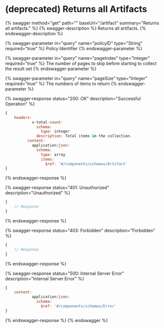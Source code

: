 # (deprecated) Returns all Artifacts

{% swagger method="get" path="" baseUrl="/artifact" summary="Returns all artifacts." %}
{% swagger-description %}
Returns all artifacts.
{% endswagger-description %}

{% swagger-parameter in="query" name="policyID" type="String" required="true" %}
Policy Identifier
{% endswagger-parameter %}

{% swagger-parameter in="query" name="pageIndex" type="Integer" required="true" %}
The number of pages to skip before starting to collect the result set
{% endswagger-parameter %}

{% swagger-parameter in="query" name="pageSize" type="Integer" required="true" %}
The numbers of items to return
{% endswagger-parameter %}

{% swagger-response status="200: OK" description="Successful Operation" %}
```javascript
{
    headers:
            x-total-count:
              schema:
                type: integer
              description: Total items in the collection.
          content:
            application/json:
              schema:
                type: array
                items:
                  $ref: '#/components/schemas/Artifact'
}
```
{% endswagger-response %}

{% swagger-response status="401: Unauthorized" description="Unauthorized" %}
```javascript
{
    // Response
}
```
{% endswagger-response %}

{% swagger-response status="403: Forbidden" description="Forbidden" %}
```javascript
{
    // Response
}
```
{% endswagger-response %}

{% swagger-response status="500: Internal Server Error" description="Internal Server Error" %}
```javascript
{
    content:
            application/json:
              schema:
                $ref: '#/components/schemas/Error'
}
```
{% endswagger-response %}
{% endswagger %}


